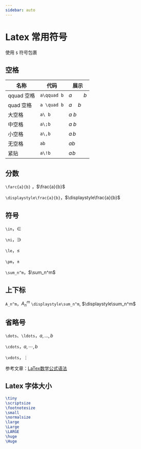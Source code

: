```yaml
---
sidebar: auto
---
```


# Latex 常用符号

使用 `$` 符号包裹

## 空格

| 名称       | 代码        | 展示        |
| ---------- | ----------- | ----------- |
| qquad 空格 | `a\qquad b` | $a\qquad b$ |
| quad 空格  | `a \quad b` | $a \quad b$ |
| 大空格     | `a\ b`      | $a\ b$      |
| 中空格     | `a\;b`      | $a\;b$      |
| 小空格     | `a\,b`      | $a\,b$      |
| 无空格     | `ab`        | $ab$        |
| 紧贴       | `a\!b`      | $a\!b$      |

## 分数

`\farc{a}{b}` ，$\frac{a}{b}$

`\displaystyle\frac{a}{b}`，$\displaystyle\frac{a}{b}$

## 符号

`\in`，$\in$

`\ni`，$\ni$

`\le`，$\le$

`\pm`，$\pm$

`\sum_n^m`，$\sum_n^m$

## 上下标

`A_n^m`，$A_n^m$
`\displaystyle\sum_n^m`, $\displaystyle\sum_n^m$

## 省略号

`\dots`、`\ldots`，$a,\dots,b$

`\cdots`，$a,\cdots,b$

`\vdots`，$\vdots$

参考文章：[LaTex数学公式语法](http://lixingcong.github.io/2016/04/04/LaTex-intro/)

## Latex 字体大小

```latex
\tiny
\scriptsize
\footnotesize
\small
\normalsize
\large
\Large
\LARGE
\huge
\Huge
```
